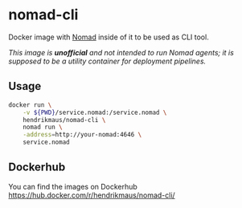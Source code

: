 # nomad-cli

Docker image with [Nomad](https://github.com/hashicorp/nomad) inside of it to be used as CLI tool.

*This image is **unofficial** and not intended to run Nomad agents; it is supposed to be a utility container for deployment pipelines.*

## Usage

```bash
docker run \
    -v ${PWD}/service.nomad:/service.nomad \
    hendrikmaus/nomad-cli \
    nomad run \
    -address=http://your-nomad:4646 \
    service.nomad
```

## Dockerhub

You can find the images on Dockerhub https://hub.docker.com/r/hendrikmaus/nomad-cli/

